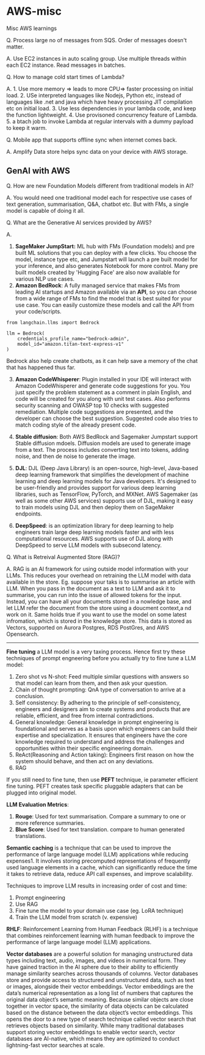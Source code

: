 # AWS-misc
Misc AWS learnings

Q. Process large no of messages from SQS. Order of messages doesn't matter.

A. Use EC2 instances in auto scaling group. Use multiple threads within each EC2 instance. Read messages in batches.

Q. How to manage cold start times of Lambda?

A. 1. Use more memory => leads to more CPU=> faster processing on initial load.
2. USe interpreted languages like Nodejs, Python etc, instead of languages like .net and java which have heavy processing JIT compilation etc on initial load.
3. Use less dependencies in your lambda code, and keep the function lightweight.
4. Use provisoned concurrency feature of Lambda.
5. a btach job to invoke Lambda at regular intervals with a dummy payload to keep it warm.

Q. Mobile app that supports offline sync when internet comes back.

A. Amplify Data store helps sync data on your device with AWS storage.

## GenAI with AWS

Q. How are new Foundation Models different from traditional models in AI?

A. You would need one traditional model each for respective use cases of text generation, summarisation, Q&A, chatbot etc. But with FMs, a single model is capable of doing it all.

Q. What are the Generative AI services provided by AWS?

A. 
1. **SageMaker JumpStart:** ML hub with FMs (Foundation models) and pre built ML solutions that you can deploy with a few clicks. You choose the model, instance type etc, and Jumpstart will launch a pre built model for your inference, and also generates Notebook for more control. Many pre built models created by 'Hugging Face' are also now available for various NLP use cases.
2. **Amazon BedRock**: A fully managed service that makes FMs from leading AI startups and Amazon available via an **API**, so you can choose from a wide range of FMs to find the model that is best suited for your use case. You can easily customize these models and call the API from your code/scripts. 
```
from langchain.llms import Bedrock

llm = Bedrock(
    credentials_profile_name="bedrock-admin",
    model_id="amazon.titan-text-express-v1"
)
```
Bedrock also help create chatbots, as it can help save a memory of the chat that has happened thus far.

3. **Amazon CodeWhisperer**: Plugin installed in your IDE will interact with Amazon CodeWhisperer and generate code suggestions for you. You just specify the problem statement as a comment in plain English, and code will be created for you along with unit test cases. Also performs security scanning and OWASP top 10 checks with suggested remediation. Multiple code suggestions are presented, and the developer can choose the best suggestion. Suggested code also tries to match coding style of the already present code.

4. **Stable diffusion**: Both AWS BedRock and Sagemaker Jumpstart support Stable diffusion mdoels. Diffusion models are used to generate image from a text. The process includes converting text into tokens, adding noise, and then de noise to generate the image.

5. **DJL**: DJL (Deep Java Library) is an open-source, high-level, Java-based deep learning framework that simplifies the development of machine learning and deep learning models for Java developers. It's designed to be user-friendly and provides support for various deep learning libraries, such as TensorFlow, PyTorch, and MXNet. AWS Sagemaker (as well as some other AWS services) supports use of DJL, making it easy to train models using DJL and then deploy them on SageMaker endpoints.

6. **DeepSpeed**: is an optimization library for deep learning to help engineers train large deep learning models faster and with less computational resources. AWS supports use of DJL along with DeepSpeed to serve LLM models with subsecond latency.

Q. What is Retreival Augmented Store (RAG)?

A. RAG is an AI framework for using outside model information with your LLMs. This reduces your overhead on retraining the LLM model with data available in the store. Eg. suppose your taks is to summarise an article with LLM. When you pass in the document as a text to LLM and ask it to summarise, you can run into the issue of allowed tokens for the input. Instead, you can have all your documents stored in a nowledge base, and let LLM refer the document from the store using a doucment context,a nd work on it. Same holds true if you want to use the model on some latest infromation, which is stored in the knowledge store. 
This data is stored as Vectors, supported on Aurora Postgres, RDS PostGres, and AWS Opensearch.

-----

**Fine tuning** a LLM model is a very taxing process. Hence first try these techniques of prompt engneering before you actually try to fine tune a LLM model:
1. Zero shot vs N-shot: Feed multiple similar questions with answers so that model can learn from them, and then ask your question.
2. Chain of thought prompting: QnA type of conversation to arrive at a conclusion.
3. Self consistency: By adhering to the principle of self-consistency, engineers and designers aim to create systems and products that are reliable, efficient, and free from internal contradictions. 
4. General knowledge: General knowledge in prompt engineering is foundational and serves as a basis upon which engineers can build their expertise and specialization. It ensures that engineers have the core knowledge required to understand and address the challenges and opportunities within their specific engineering domain.
5. ReAct(Reasoning and Action taking): Engineers first reason on how the system should behave, and then act on any deviations.
6. RAG 
 
If you still need to fine tune, then use **PEFT** technique, ie parameter efficient fine tuning. PEFT creates task specific pluggable adapters that can be plugged into original model.

**LLM Evaluation Metrics**:
1. **Rouge**: Used for text summarisation. Compare a summary to one or more reference summaries.
2. **Blue Score**: Used for text translation. compare to human generated translations.

**Semantic caching** is a technique that can be used to improve the performance of large language model (LLM) applications while reducing expenses1. It involves storing precomputed representations of frequently used language elements in a cache, which can significantly reduce the time it takes to retrieve data, reduce API call expenses, and improve scalability.

Techniques to improve LLM results in increasing order of cost and time:
1. Prompt engineering
2. Use RAG
3. Fine tune the model to your domain use case (eg. LoRA technique)
4. Train the LLM model from scratch (v. expensive)

**RHLF**: Reinforcement Learning from Human Feedback (RLHF) is a technique that combines reinforcement learning with human feedback to improve the performance of large language model (LLM) applications.

**Vector databases** are a powerful solution for managing unstructured data types including text, audio, images, and videos in numerical form. They have gained traction in the AI sphere due to their ability to efficiently manage similarity searches across thousands of columns. Vector databases store and provide access to structured and unstructured data, such as text or images, alongside their vector embeddings. Vector embeddings are the data’s numerical representation as a long list of numbers that captures the original data object’s semantic meaning. Because similar objects are close together in vector space, the similarity of data objects can be calculated based on the distance between the data object’s vector embeddings. This opens the door to a new type of search technique called vector search that retrieves objects based on similarity. While many traditional databases support storing vector embeddings to enable vector search, vector databases are AI-native, which means they are optimized to conduct lightning-fast vector searches at scale. 

